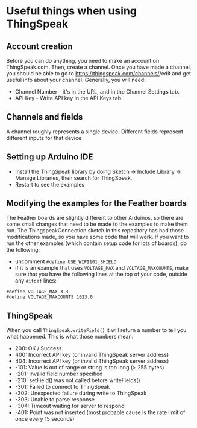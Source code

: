 # Useful things when using ThingSpeak

## Account creation
Before you can do anything, you need to make an account on ThingSpeak.com. Then, create a channel. Once you have made a channel, you should be able to go to https://thingspeak.com/channels/<channel number>/edit and get useful info about your channel. Generally, you will need:
* Channel Number - it's in the URL, and in the Channel Settings tab.
* API Key - Write API key in the API Keys tab.

## Channels and fields

A channel roughly represents a single device. Different fields represent different inputs for that device

## Setting up Arduino IDE
* Install the ThingSpeak library by doing Sketch -> Include Library -> Manage Libraries, then search for ThingSpeak.
* Restart to see the examples

## Modifying the examples for the Feather boards
The Feather boards are slightly different to other Arduinos, so there are some small changes that need to be made to the examples to make them run. The ThingspeakConnection sketch in this repository has had those modifications made, so you have some code that will work. If you want to run the other examples (which contain setup code for lots of boards), do the following:
* uncomment `#define USE_WIFI101_SHIELD`
* if it is an example that uses `VOLTAGE_MAX` and `VOLTAGE_MAXCOUNTS`, make sure that you have the following lines at the top of your code, outside any `#ifdef` lines:
```arduino
#define VOLTAGE_MAX 3.3
#define VOLTAGE_MAXCOUNTS 1023.0  
```

## ThingSpeak
When you call `ThingSpeak.writeField()` it will return a number to tell you what happened. This is what those numbers mean:
* 200: OK / Success
* 400: Incorrect API key (or invalid ThingSpeak server address)
* 404: Incorrect API key (or invalid ThingSpeak server address)
* -101: Value is out of range or string is too long (> 255 bytes)
* -201: Invalid field number specified
* -210: setField() was not called before writeFields()
* -301: Failed to connect to ThingSpeak
* -302: Unexpected failure during write to ThingSpeak
* -303: Unable to parse response
* -304: Timeout waiting for server to respond
* -401: Point was not inserted (most probable cause is the rate limit of once every 15 seconds)
